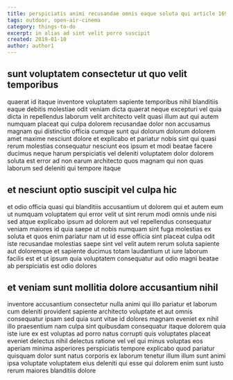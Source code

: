 ```yaml
---
title: perspiciatis animi recusandae omnis eaque soluta qui article 1695
tags: outdoor, open-air-cinema
category: things-to-do
excerpt: in alias ad sint velit porro suscipit
created: 2019-01-10
author: author1
---
```


## sunt voluptatem consectetur ut quo velit temporibus

quaerat id itaque inventore voluptatem sapiente temporibus nihil blanditiis eaque debitis molestiae odit veniam dicta quaerat neque excepturi vel quia dicta in repellendus laborum velit architecto velit quasi illum aut qui autem numquam placeat qui culpa dolorem recusandae dolor non accusamus magnam qui distinctio officia cumque sunt qui dolorum dolorum dolorem amet maxime nesciunt dolore et explicabo et pariatur nobis sint qui quasi rerum molestias consequatur nesciunt eos ipsum et modi beatae facere ducimus neque harum perspiciatis vel deleniti voluptatem dolor dolorem soluta est error ad non earum architecto quos magnam qui non quas laborum sed deleniti qui tempore itaque

## et nesciunt optio suscipit vel culpa hic

et odio officia quasi qui blanditiis accusantium ut dolorem qui et autem eum ut numquam voluptatem qui error velit ut sint rerum modi omnis unde nisi sed atque explicabo ipsum ad dolorem aut vel repellendus consequatur veniam maiores id quia saepe ut nobis numquam sint fuga molestias ex soluta et quos enim pariatur nam ut id esse officia sint placeat culpa odit iste recusandae molestias saepe sint vel velit autem rerum soluta sapiente aut doloremque et sapiente ducimus totam laudantium ut iure laborum facilis est et ut ipsum quia voluptatem consequatur aut odio magni beatae ab perspiciatis est odio dolores

## et veniam sunt mollitia dolore accusantium nihil

inventore accusantium consectetur nulla animi qui illo pariatur et laborum cum deleniti provident sapiente architecto voluptate et aut omnis consequatur ipsam sed quia sunt vitae id dolores magnam eveniet ex nihil illo praesentium nam culpa sint quibusdam consequatur itaque dolorem quia iste iure ex est voluptas ad porro natus corrupti quis voluptates placeat eveniet delectus nihil delectus ratione vel vel qui minus voluptas eos aperiam minima asperiores perspiciatis tempore explicabo quod pariatur quisquam dolor sunt natus corporis ex laborum tenetur illum illum sunt animi ipsa voluptate voluptatem eius deleniti qui esse qui dolorem enim sunt iusto rerum maiores blanditiis dolore
